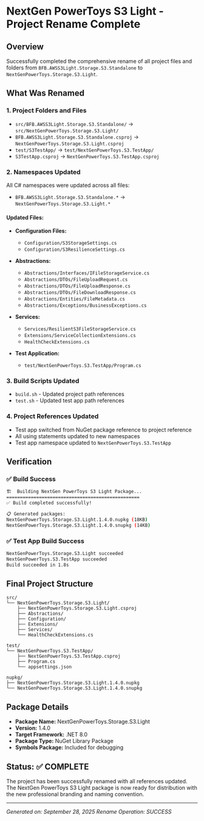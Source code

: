 # NextGen PowerToys S3 Light - Project Rename Complete

## Overview
Successfully completed the comprehensive rename of all project files and folders from `BFB.AWSS3Light.Storage.S3.Standalone` to `NextGenPowerToys.Storage.S3.Light`.

## What Was Renamed

### 1. Project Folders and Files
- `src/BFB.AWSS3Light.Storage.S3.Standalone/` → `src/NextGenPowerToys.Storage.S3.Light/`
- `BFB.AWSS3Light.Storage.S3.Standalone.csproj` → `NextGenPowerToys.Storage.S3.Light.csproj`
- `test/S3TestApp/` → `test/NextGenPowerToys.S3.TestApp/`
- `S3TestApp.csproj` → `NextGenPowerToys.S3.TestApp.csproj`

### 2. Namespaces Updated
All C# namespaces were updated across all files:
- `BFB.AWSS3Light.Storage.S3.Standalone.*` → `NextGenPowerToys.Storage.S3.Light.*`

#### Updated Files:
- **Configuration Files:**
  - `Configuration/S3StorageSettings.cs`
  - `Configuration/S3ResilienceSettings.cs`

- **Abstractions:**
  - `Abstractions/Interfaces/IFileStorageService.cs`
  - `Abstractions/DTOs/FileUploadRequest.cs`
  - `Abstractions/DTOs/FileUploadResponse.cs`
  - `Abstractions/DTOs/FileDownloadResponse.cs`
  - `Abstractions/Entities/FileMetadata.cs`
  - `Abstractions/Exceptions/BusinessExceptions.cs`

- **Services:**
  - `Services/ResilientS3FileStorageService.cs`
  - `Extensions/ServiceCollectionExtensions.cs`
  - `HealthCheckExtensions.cs`

- **Test Application:**
  - `test/NextGenPowerToys.S3.TestApp/Program.cs`

### 3. Build Scripts Updated
- `build.sh` - Updated project path references
- `test.sh` - Updated test app path references

### 4. Project References Updated
- Test app switched from NuGet package reference to project reference
- All using statements updated to new namespaces
- Test app namespace updated to `NextGenPowerToys.S3.TestApp`

## Verification

### ✅ Build Success
```bash
🏗️  Building NextGen PowerToys S3 Light Package...
=================================================
✅ Build completed successfully!

📋 Generated packages:
NextGenPowerToys.Storage.S3.Light.1.4.0.nupkg (18KB)
NextGenPowerToys.Storage.S3.Light.1.4.0.snupkg (14KB)
```

### ✅ Test App Build Success
```bash
NextGenPowerToys.Storage.S3.Light succeeded
NextGenPowerToys.S3.TestApp succeeded
Build succeeded in 1.8s
```

## Final Project Structure
```
src/
└── NextGenPowerToys.Storage.S3.Light/
    ├── NextGenPowerToys.Storage.S3.Light.csproj
    ├── Abstractions/
    ├── Configuration/
    ├── Extensions/
    ├── Services/
    └── HealthCheckExtensions.cs

test/
└── NextGenPowerToys.S3.TestApp/
    ├── NextGenPowerToys.S3.TestApp.csproj
    ├── Program.cs
    └── appsettings.json

nupkg/
├── NextGenPowerToys.Storage.S3.Light.1.4.0.nupkg
└── NextGenPowerToys.Storage.S3.Light.1.4.0.snupkg
```

## Package Details
- **Package Name:** NextGenPowerToys.Storage.S3.Light
- **Version:** 1.4.0
- **Target Framework:** .NET 8.0
- **Package Type:** NuGet Library Package
- **Symbols Package:** Included for debugging

## Status: ✅ COMPLETE

The project has been successfully renamed with all references updated. The NextGen PowerToys S3 Light package is now ready for distribution with the new professional branding and naming convention.

---
*Generated on: September 28, 2025*
*Rename Operation: SUCCESS*